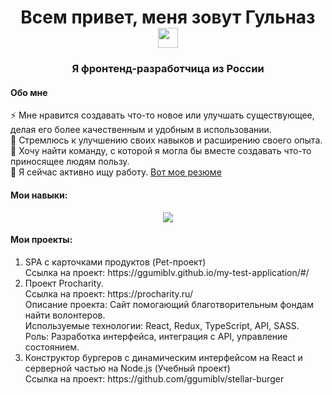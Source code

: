 <h1 align="center">Всем привет, меня зовут Гульназ</h> 
<img src="https://github.com/blackcater/blackcater/raw/main/images/Hi.gif" height="32"/></h1>
<h3 align="center">Я фронтенд-разработчица из России</h3>

<h4>Обо мне </h4>
<p>
  ⚡ Мне нравится создавать что-то новое или улучшать существующее, делая его более качественным и удобным в использовании.<br/>
  🌱 Стремлюсь к улучшению своих навыков и расширению своего опыта.<br/>
  👯 Хочу найти команду, с которой я могла бы вместе создавать что-то приносящее людям пользу.<br/>
  🔭 Я сейчас активно ищу работу. <a href="https://hh.ru/resume/01147acbff0da13de40039ed1f554d4e30786b" target="_blank">Вот мое резюме</a>
</p>


<h4>Мои навыки:</h4>
<p align="center">
  <a href="https://skillicons.dev">
    <img src="https://skillicons.dev/icons?i=github,js,html,css,typescript,react,redux,postman" />
  </a>
</p>

<h4>Мои проекты:</h4>
<ol>
<li>SPA с карточками продуктов (Pet-проект) </br>
Ссылка на проект: https://ggumiblv.github.io/my-test-application/#/</li>

<li>Проект Procharity. </br>
Ссылка на проект: https://procharity.ru/</br>
Описание проекта: Сайт помогающий благотворительным фондам найти волонтеров. </br>
Используемые технологии: React, Redux, TypeScript, API, SASS.</br>
Роль: Разработка интерфейса, интеграция с API, управление состоянием.
</li>

<li>Конструктор бургеров с динамическим интерфейсом на React и серверной частью на Node.js (Учебный проект) </br>
Ссылка на проект: https://github.com/ggumiblv/stellar-burger </li>
</ol>




